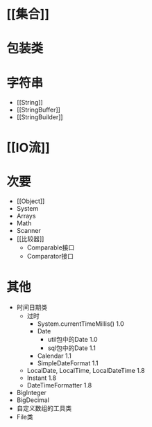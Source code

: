
# [[集合]]

# 包装类

# 字符串

- [[String]]
- [[StringBuffer]]
- [[StringBuilder]]

# [[IO流]]

# 次要

- [[Object]]
- System
- Arrays
- Math
- Scanner
- [[比较器]]
	- Comparable接口
	- Comparator接口

# 其他

- 时间日期类
	- 过时
		- System.currentTimeMillis() 1.0
		- Date
			- util包中的Date 1.0
			- sql包中的Date 1.1
		- Calendar 1.1
		- SimpleDateFormat 1.1
	- LocalDate, LocalTime, LocalDateTime 1.8
	- Instant 1.8
	- DateTimeFormatter 1.8
- BigInteger
- BigDecimal
- 自定义数组的工具类
- File类


